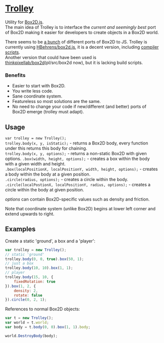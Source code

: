 [Trolley](http://eirikb.github.io/trolley)
===

Utility for [Box2D.js](https://github.com/HBehrens/box2d.js).  
The main idea of Trolley is to interface the _current and seemingly best_ port of Box2D making it easier for developers to create objects in a Box2D world.

There seems to be [a bunch](http://gamedev.stackexchange.com/questions/7765/are-there-any-alternative-js-ports-of-box2d) of different ports of Box2D to JS.
Trolley is currently using [HBehrens/box2d.js](https://github.com/HBehrens/box2d.js), it is a decent version, including [compiler scripts](https://github.com/HBehrens/box2d.js/blob/master/build.sh).  
Another version that could have been used is [thinkpixellab/box2d](https://github.com/thinkpixellab/pl/tree/master/src/box2d)(pl/src/box2d now), but it is lacking build scripts.

### Benefits

*  Easier to start with Box2D.
*  You write less code.
*  Sane coordinate system.
*  Featureless so most solutions are the same.
*  No need to change your code if new/different (and better) ports of Box2D emerge (trolley must adapt).

Usage
---

```var trolley = new Trolley();```  
```trolley.body(x, y, isStatic);``` _-_ returns a Box2D body, every function under this returns this body for chaining.  
```trolley.body(x, y, options);```  _-_ returns a non-static Box2D with given options.
```.box(width, height, options);```  _-_ creates a box within the body with a given width and height.  
```.box(localPositionX, localPositionY, width, height, options);```  _-_ creates a body within the body at a given position.  
```.circle(radius, options);```  _-_ creates a circle within the body.   
```.circle(localPostionX, localPositionY, radius, options);``` _-_ creates a circle within the body at given position.  

_options_ can contain Box2D-specific values such as density and friction.

Note that coordinate system (unlike Box2D) begins at lower left corner and extend upwards to right.

Examples
---

Create a static 'ground', a box and a 'player':

```JavaScript
var trolley = new Trolley();
// static 'ground'
trolley.body(0, 0, true).box(50, 1);
// just a box
trolley.body(10, 10).box(1, 1);
// player
trolley.body(15, 10, {
    fixedRotation: true
}).box(1, 2, {
    density: 2,
    rotate: false
}).circle(0, 2, 1);
```

References to normal Box2D objects:

```JavaScript
var t = new Trolley();
var world = t.world;
var body = t.body(0, 0).box(1, 1).body;

world.DestroyBody(body);
```
